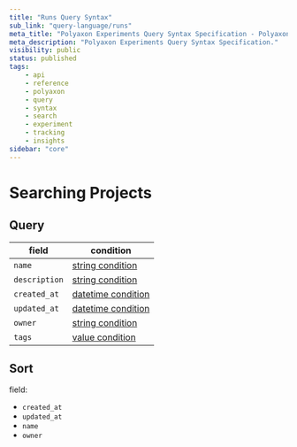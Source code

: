 ```yaml
---
title: "Runs Query Syntax"
sub_link: "query-language/runs"
meta_title: "Polyaxon Experiments Query Syntax Specification - Polyaxon References"
meta_description: "Polyaxon Experiments Query Syntax Specification."
visibility: public
status: published
tags:
    - api
    - reference
    - polyaxon
    - query
    - syntax
    - search
    - experiment
    - tracking
    - insights
sidebar: "core"
---
```


# Searching Projects

## Query

field                           | condition
--------------------------------|------------------
`name`                          | [string condition](/docs/core/query-language/#query-with-string-condition)
`description`                   | [string condition](/docs/core/query-language/#query-with-string-condition)
`created_at`                    | [datetime condition](/docs/core/query-language/#query-with-datetime-condition)
`updated_at`                    | [datetime condition](/docs/core/query-language/#query-with-datetime-condition)
`owner`                         | [string condition](/docs/core/query-language/#query-with-string-condition)
`tags`                          | [value condition](/docs/core/query-language/#query-with-value-condition)


## Sort

field:

 * `created_at`
 * `updated_at`
 * `name`
 * `owner`


